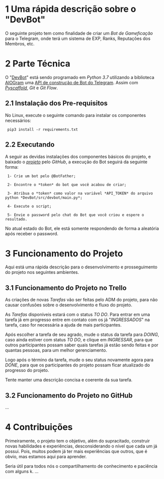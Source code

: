 # 1 Uma rápida descrição sobre o "DevBot"

O seguinte projeto tem como finalidade de criar um *Bot de Gameficação* para o Telegram, onde terá um sistema de EXP, Ranks, Reputações dos Membros, etc.

# 2 Parte Técnica

O "[DevBot](https://github.com/GrupoDevelopers/DevBot)" está sendo programado em *Python 3.7* utilizando a biblioteca [AIOGram](https://aiogram.readthedocs.io/en/latest/) uma [API de construção de Bot do Telegram](https://core.telegram.org/bots/api). Assim com *[Pyscaffold](https://pyscaffold.org/en/latest/)*, *Git* e *Git Flow*.

## 2.1 Instalação dos Pre-requisitos

No Linux, execute o seguinte comando para instalar os componentes necessários:

     pip3 install -r requirements.txt

<!---Processos para a instalação dos pacotes, caso algum erro aconteçar durante as instalações pelo requirements.txt:

     apt install python3.7

     sudo apt install python3-pip

     python3.7 -m pip install pip

     pip3.7 install idna==2.8

     pip3.7 install yarl==1.3.0

     pip3.7 install aiohttp==3.6.1

     pip3.7 install aiogram==2.3
-->

## 2.2 Executando

A seguir as devidas instalações dos componentes básicos do projeto, e baixado o *[projeto](https://github.com/GrupoDevelopers/DevBot)* pelo *GitHub*, a execução do Bot seguirá da seguinte forma:

     1- Crie um bot pelo @BotFather;
     
     2- Encontre o *token* do bot que você acabou de criar;
     
     3- Atribua o *token* como valor na variável *API_TOKEN* do arquivo python *DevBot/src/devbot/main.py*;
     
     4- Execute o script;
     
     5- Envie o password pelo chat do Bot que você criou e espere o resultado.
     
No atual estado do Bot, ele está somente respondendo de forma a aleatória após receber o password.

# 3 Funcionamento do Projeto

Aqui está uma rápida descrição para o desenvolvimento e prosseguimento do projeto nos seguintes ambientes.

## 3.1 Funcionamento do Projeto no Trello

As criações de novas *Tarefas* vão ser feitas pelo ADM do projeto, para não causar confusões sobre o desenvolvimento e fluxo do projeto.

As *Tarefas* disponíveis estará com o status *TO DO*. Para entrar em uma tarefa já em progresso entre em contato com os já "*INGRESSADOS*" na tarefa, caso for necessária a ajuda de mais participantes.

Após escolher a tarefa de seu agrado, mude o status da tarefa para *DOING*, caso ainda estiver com status *TO DO*, e clique em *INGRESSAR*, para que outros participantes possam saber quais tarefas já estão sendo feitas e por quantas pessoas, para um melhor gerenciamento.

Logo após o término da tarefa, mude o seu status novamente agora para *DONE*, para que os participantes do projeto possam ficar atualizado do progresso do projeto.

Tente manter uma descrição concisa e coerente da sua tarefa.

## 3.2 Funcionamento do Projeto no GitHub

...

# 4 Contribuições

Primeiramente, o projeto tem o objetivo, além do supracitado, construir novas habilidades e experiências, desconsiderando o nível que cada um já possui. Pois, muitos podem já ter mais experiências que outros, que é obvio, mas estamos aqui para aprender.

Seria útil para todos nós o compartilhamento de conhecimento e paciência com alguns k.
...
